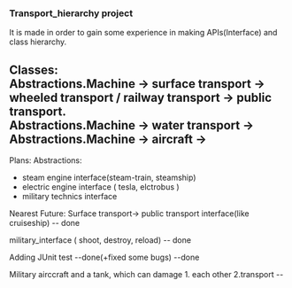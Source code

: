 ### Transport_hierarchy project

It is made in order to gain some experience in making APIs(Interface) and сlass hierarchy.

Classes: <br>
Abstractions.Machine -> surface transport -> wheeled transport / railway transport
->  public transport.<br>
Abstractions.Machine -> water transport -> <br>
Abstractions.Machine -> aircraft ->
---

Plans:
Abstractions:

+ steam engine interface(steam-train, steamship)
+ electric engine interface ( tesla, elctrobus )
+ military technics interface

Nearest Future:
Surface transport-> public transport interface(like cruiseship) -- done

military_interface ( shoot, destroy, reload)  -- done

Adding JUnit test --done(+fixed some bugs) --done

Military airccraft and a tank, which can damage 1. each other 2.transport --




